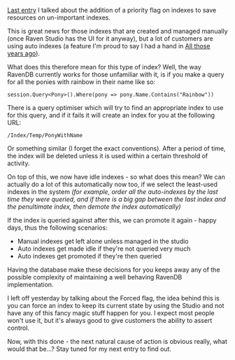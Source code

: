 [Last entry](/entries/adding-idle-indexes-to-ravendb.html) I talked about the addition of a priority flag on indexes to save resources on un-important indexes.

This is great news for those indexes that are created and managed manually (once Raven Studio has the UI for it anyway), but a lot of customers are using auto indexes (a feature I'm proud to say I had a hand in [All those years ago](http://ayende.com/blog/4667/ravens-dynamic-queries)).

What does this therefore mean for this type of index? Well, the way RavenDB currently works for those unfamiliar with it, is if you make a query for all the ponies with rainbow in their name like so:

    session.Query<Pony>().Where(pony => pony.Name.Contains("Rainbow"))

There is a query optimiser which will try to find an appropriate index to use for this query, and if it fails it will create an index for you at the following URL:

    /Index/Temp/PonyWithName

Or something similar (I forget the exact conventions). After a period of time, the index will be deleted unless it is used within a certain threshold of activity.

On top of this, we now have idle indexes - so what does this mean? We can actually do a lot of this automatically now too, if we select the least-used indexes in the system *(for example, order all the auto-indexes by the last time they were queried, and if there is a big gap between the last index and the penultimate index, then demote the index automatically)*

If the index is queried against after this, we can promote it again - happy days, thus the following scenarios:

- Manual indexes get left alone unless managed in the studio
- Auto indexes get made idle if they're not queried very much
- Auto indexes get promoted if they're then queried

Having the database make these decisions for you keeps away any of the possible complexity of maintaining a well behaving RavenDB implementation.

I left off yesterday by talking about the Forced flag, the idea behind this is you can force an index to keep its current state by using the Studio and not have any of this fancy magic stuff happen  for you. I expect most people won't use it, but it's always good to give customers the ability to assert control.

Now, with this done - the next natural cause of action is obvious really, what would that be...? Stay tuned for my next entry to find out.
